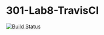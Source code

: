 # 301-Lab8-TravisCI
[![Build Status](https://travis-ci.com/ziwei11/301TravisDemo.svg?branch=main)](https://travis-ci.com/ziwei11/301TravisDemo)
